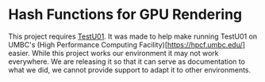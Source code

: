 Hash Functions for GPU Rendering
================================

This project requires [TestU01](http://simul.iro.umontreal.ca/testu01/tu01.html). It was made to help make running TestU01 on UMBC's (High Performance Computing Facility)[https://hpcf.umbc.edu/] easier. While this project works our environment it may not work everywhere. We are releasing it so that it can serve as documentation to what we did, we cannot provide support to adapt it to other environments.

